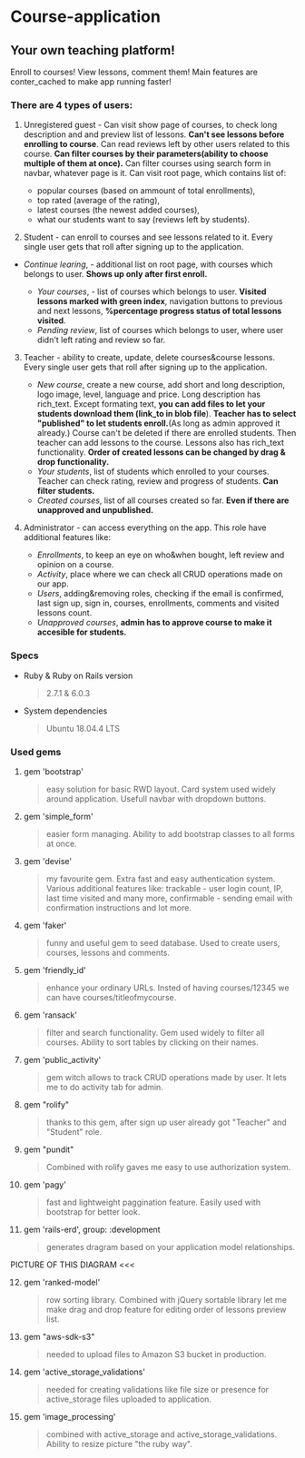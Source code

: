 # Course-application

## Your own teaching platform! 

Enroll to courses! View lessons, comment them! Main features are conter_cached to make app running faster!


### There are 4 types of users:

1. Unregistered guest -   Can visit show page of courses, to check long description and and preview list of lessons. **Can't see lessons before enrolling to course**. Can read reviews left by other users related to this course. **Can filter courses by their parameters(ability to choose multiple of them at once).** Can filter courses using search form in navbar, whatever page is it.
Can visit root page, which contains list of: 
   - popular courses (based on ammount of total enrollments),
   - top rated (average of the rating),
   - latest courses (the newest added courses),
   - what our students want to say (reviews left by students).
  
2. Student - can enroll to courses and see lessons related to it. Every single user gets that roll after signing up to the application.
  * *Continue learing*, - additional list on root page, with courses which belongs to user. **Shows up only after first enroll.**
  
    - *Your courses*, - list of courses which belongs to user. **Visited lessons marked with green index**, navigation buttons to previous and next lessons,  **%percentage progress status of total lessons visited**.
    - *Pending review*, list of courses which belongs to user, where user didn't left rating and review so far. 
  
3. Teacher  - ability to create, update, delete courses&course lessons. Every single user gets that roll after signing up to the application.
    - *New course*, create a new course, add short and long description, logo image, level, language and price. Long description has rich_text. Except formating text, **you can add files to let your students download them (link_to in blob file**). **Teacher has to select "published" to let students enroll.**(As long as admin approved it already.) Course can't be deleted if there are enrolled students. Then teacher can add lessons to the course. Lessons also has rich_text functionality. **Order of created lessons can be changed by drag & drop functionality.**
    - *Your students*, list of students which enrolled to your courses. Teacher can check rating, review and progress of students. **Can filter students.**
    - *Created courses*, list of all courses created so far. **Even if there are unapproved and unpublished.**
  
4. Administrator - can access everything on the app. This role have additional features like:
    - *Enrollments*, to keep an eye on who&when bought, left review and opinion on a course.
    - *Activity*, place where we can check all CRUD operations made on our app.
    - *Users*, adding&removing roles, checking if the email is confirmed, last sign up, sign in, courses, enrollments, comments and visited lessons count.
    - *Unapproved courses*, **admin has to approve course to make it accesible for students.**


### Specs

* Ruby & Ruby on Rails version
  > 2.7.1 & 6.0.3 

* System dependencies
  > Ubuntu 18.04.4 LTS


### Used gems

1. gem 'bootstrap' 
   > easy solution for basic RWD layout. Card system used widely around application. Usefull navbar with dropdown buttons.

2. gem 'simple_form'
   > easier form managing. Ability to add bootstrap classes to all forms at once.
   
3. gem 'devise'
   > my favourite gem. Extra fast and easy authentication system. Various additional features like: trackable - user login count, IP, last time visited and many more, confirmable - sending email with confirmation instructions and lot more.
   
4. gem 'faker'
   > funny and useful gem to seed database. Used to create users, courses, lessons and comments.
   
5. gem 'friendly_id'
   > enhance your ordinary URLs. Insted of having courses/12345 we can have courses/titleofmycourse.
   
6. gem 'ransack'
   > filter and search functionality. Gem used widely to filter all courses. Ability to sort tables by clicking on their names.
   
7. gem 'public_activity'
   > gem witch allows to track CRUD operations made by user. It lets me to do activity tab for admin.
   
8. gem "rolify"
   > thanks to this gem, after sign up user already got "Teacher" and "Student" role.
   
9. gem "pundit"
   > Combined with rolify gaves me easy to use authorization system.
   
10. gem 'pagy'
     > fast and lightweight paggination feature. Easily used with bootstrap for better look.
   
11. gem 'rails-erd', group: :development
     > generates dragram based on your application model relationships. 
   
   PICTURE OF THIS DIAGRAM <<< 
   
12. gem 'ranked-model'
     > row sorting library. Combined with jQuery sortable library let me make drag and drop feature for editing order of lessons preview list.
   
13. gem "aws-sdk-s3"
     > needed to upload files to Amazon S3 bucket in production.
   
14. gem 'active_storage_validations'
      > needed for creating validations like file size or presence for active_storage files uploaded to application.
   
15. gem 'image_processing'
      > combined with active_storage and active_storage_validations. Ability to resize picture "the ruby way".

